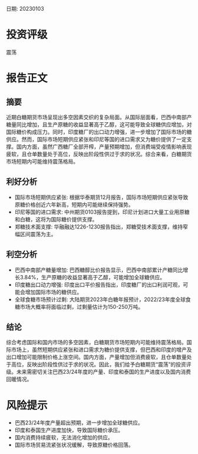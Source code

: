 
日期: 20230103

# 投资评级

震荡

# 报告正文

## 摘要

近期白糖期货市场呈现出多空因素交织的复杂局面。从国际层面看，巴西中南部产糖量同比增加，且生产原糖的收益显著高于乙醇，这可能导致全球糖供应增加，对国际糖价构成压力。同时，印度糖厂的出口动力增强，进一步增加了国际市场的糖供应。然而，国际市场短期供应紧张和印尼等国的进口需求又为糖价提供了一定支撑。国内方面，虽然广西糖厂全部开榨，产量预期增加，但消费端受疫情影响表现疲软，且仓单数量处于高位，反映出阶段性供过于求的状况。综合来看，白糖期货市场短期内可能维持震荡格局。

## 利好分析

* 国际市场短期供应紧张: 根据华泰期货12月报告，国际市场短期供应紧张导致原糖价格创近六年新高，短期内可能继续保持强势。
* 印尼等国的进口需求: 中州期货0103报告提到，印尼计划进口大量工业用原糖和白糖，这将为国际糖价提供支撑。
* 郑糖技术面支撑: 华融融达1226-1230报告指出，郑糖受技术面支撑，维持窄幅区间震荡为主。

## 利空分析

* 巴西中南部产糖量增加: 巴西糖醇比价报告显示，巴西中南部累计产糖同比增长3.84%，生产原糖的收益显著高于乙醇，可能增加全球糖供应。
* 印度糖出口动力增强: 印度出口平价报告指出，印度糖厂的出口利润可观，可能会增加国际市场的糖供应。
* 全球食糖市场预计过剩: 大陆期货2023年白糖年报预计，2022/23年度全球食糖市场大概率将面临过剩，过剩量估计为150-250万吨。

## 结论

综合考虑国际和国内市场的多空因素，白糖期货市场短期内可能维持震荡格局。国际市场上，虽然短期供应紧张和进口需求为糖价提供支撑，但巴西和印度的增产及出口增加可能限制价格上涨空间。国内方面，产量增加但消费疲软，且仓单数量处于高位，反映出阶段性供过于求的状况。因此，我们给予白糖期货“震荡”的投资评级。未来需密切关注巴西23/24年度的产量、印度和泰国的生产进度以及国内消费回暖情况。

# 风险提示

* 巴西23/24年度产量超出预期，进一步增加全球糖供应。
* 印度和泰国生产进度加快，导致国际糖价承压。
* 国内消费持续疲软，无法消化增加的供应。
* 国际市场贸易流紧张状况缓解，导致原糖价格回落。
